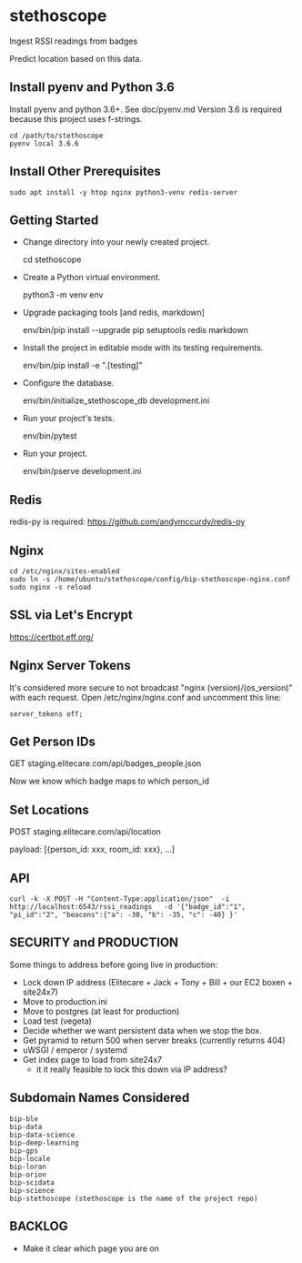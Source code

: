 stethoscope
===========


Ingest RSSI readings from badges

Predict location based on this data.


Install pyenv and Python 3.6
----------------------------

Install pyenv and python 3.6+. See doc/pyenv.md
Version 3.6 is required because this project uses f-strings.

    cd /path/to/stethoscope
    pyenv local 3.6.6



Install Other Prerequisites
---------------------------

    sudo apt install -y htop nginx python3-venv redis-server




Getting Started
---------------

- Change directory into your newly created project.

    cd stethoscope

- Create a Python virtual environment.

    python3 -m venv env

- Upgrade packaging tools [and redis, markdown]

    env/bin/pip install --upgrade pip setuptools redis markdown

- Install the project in editable mode with its testing requirements.

    env/bin/pip install -e ".[testing]"

- Configure the database.

    env/bin/initialize_stethoscope_db development.ini

- Run your project's tests.

    env/bin/pytest

- Run your project.

    env/bin/pserve development.ini


Redis
-----

redis-py is required: https://github.com/andymccurdy/redis-py


Nginx
-----

    cd /etc/nginx/sites-enabled
    sudo ln -s /home/ubuntu/stethoscope/config/bip-stethoscope-nginx.conf
    sudo nginx -s reload


SSL via Let's Encrypt
---------------------

https://certbot.eff.org/


Nginx Server Tokens
-------------------

It's considered more secure to not broadcast "nginx (version)/(os_version)" with each request.
Open /etc/nginx/nginx.conf and uncomment this line:

    server_tokens off;



Get Person IDs
--------------

GET staging.elitecare.com/api/badges_people.json

Now we know which badge maps to which person_id


Set Locations
-------------

POST staging.elitecare.com/api/location

payload: [{person_id: xxx, room_id: xxx}, ...]


API
---

    curl -k -X POST -H "Content-Type:application/json"  -i http://localhost:6543/rssi_readings   -d '{"badge_id":"1", "pi_id":"2", "beacons":{"a": -30, "b": -35, "c": -40} }'




SECURITY and PRODUCTION
-----------------------

Some things to address before going live in production:

  * Lock down IP address (Elitecare + Jack + Tony + Bill + our EC2 boxen + site24x7)
  * Move to production.ini
  * Move to postgres (at least for production)
  * Load test (vegeta)
  * Decide whether we want persistent data when we stop the box.
  * Get pyramid to return 500 when server breaks (currently returns 404)
  * uWSGI / emperor / systemd
  * Get index page to load from site24x7
    - it it really feasible to lock this down via IP address?


Subdomain Names Considered
--------------------------

    bip-ble
    bip-data
    bip-data-science
    bip-deep-learning
    bip-gps
    bip-locale
    bip-loran
    bip-orion
    bip-scidata
    bip-science
    bip-stethoscope (stethoscope is the name of the project repo)


BACKLOG
-------

* Make it clear which page you are on


